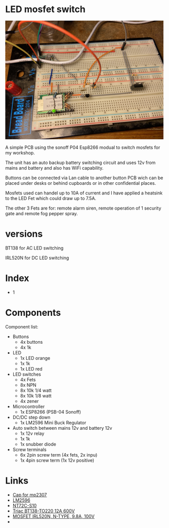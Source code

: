 # LED mosfet switch

[<img src="img/IMG_2530.JPG" width="500"/>](img/IMG_2530.JPG)

A simple PCB using the sonoff P04 Esp8266 modual to switch mosfets for my workshop.

The unit has an auto backup battery switching circuit and uses 12v from mains and battery and also has WiFi capability.

Buttons can be connected via Lan cable to another button PCB wich can be placed under desks or behind cupboards or in other confidential places.

Mosfets used can handel up to 10A of current and I have applied a heatsink to the LED Fet which could draw up to 7.5A.

The other 3 Fets are for: remote alarm siren, remote operation of 1 security gate and remote fog pepper spray.

# versions

BT138 for AC LED switching

IRL520N for DC LED switching


# Index
- 1

# Components

Component list:
- Buttons
    - 4x buttons
    - 4x 1k
- LED    
    - 1x LED orange
    - 1x 1k
    - 1x LED red
- LED switches
    - 4x Fets
    - 8x NPN
    - 8x 10k 1/4 watt
    - 8x 10k 1/8 watt
    - 4x zener
- Microcontroller
    - 1x ESP8266 (PSB-04 Sonoff)
- DC/DC step down
    - 1x LM2596 Mini Buck Regulator
- Auto switch between mains 12v and battery 12v
    - 1x 12v relay
    - 1x 1k
    - 1x snubber diode
- Screw terminals
    - 6x 2pin screw term (4x fets, 2x inpu)
    - 1x 4pin screw term (1x 12v positive)

# Links

- [Cap for mp2307](https://electronics.stackexchange.com/questions/595807/what-value-of-capacitor-should-i-use-with-this-mp2307-buck-regulator)
- [LM2596](https://www.robotics.org.za/LM2596-MINI?search=step%20down)
- [NT72C-S10](https://componentsearchengine.com/part-view/NT72C-S10/NINGBO%20HUAGUAN%20ELECTRONICS)
- [Triac BT138-TO220 12A 600V](https://www.robotics.org.za/BT138-600E)
- [MOSFET IRL520N, N-TYPE, 9.8A, 100V](https://www.robotics.org.za/IRL520N-TO-220)
- []()
